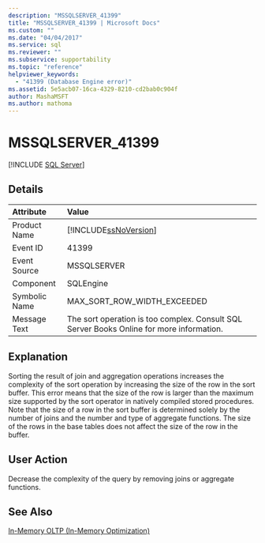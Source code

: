 ```yaml
---
description: "MSSQLSERVER_41399"
title: "MSSQLSERVER_41399 | Microsoft Docs"
ms.custom: ""
ms.date: "04/04/2017"
ms.service: sql
ms.reviewer: ""
ms.subservice: supportability
ms.topic: "reference"
helpviewer_keywords: 
  - "41399 (Database Engine error)"
ms.assetid: 5e5acb07-16ca-4329-8210-cd2bab0c904f
author: MashaMSFT
ms.author: mathoma
---
```

# MSSQLSERVER_41399
 [!INCLUDE [SQL Server](../../includes/applies-to-version/sqlserver.md)]
  
## Details  
  
| Attribute | Value |  
| :-------- | :---- |  
|Product Name|[!INCLUDE[ssNoVersion](../../includes/ssnoversion-md.md)]|  
|Event ID|41399|  
|Event Source|MSSQLSERVER|  
|Component|SQLEngine|  
|Symbolic Name|MAX_SORT_ROW_WIDTH_EXCEEDED|  
|Message Text|The sort operation is too complex. Consult SQL Server Books Online for more information.|  
  
## Explanation  
Sorting the result of join and aggregation operations increases the complexity of the sort operation by increasing the size of the row in the sort buffer. This error means that the size of the row is larger than the maximum size supported by the sort operator in natively compiled stored procedures. Note that the size of a row in the sort buffer is determined solely by the number of joins and the number and type of aggregate functions. The size of the rows in the base tables does not affect the size of the row in the buffer.  
  
## User Action  
Decrease the complexity of the query by removing joins or aggregate functions.  
  
## See Also  
[In-Memory OLTP &#40;In-Memory Optimization&#41;](~/relational-databases/in-memory-oltp/in-memory-oltp-in-memory-optimization.md)  
  
